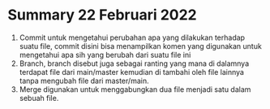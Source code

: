 # Summary 22 Februari 2022

1. Commit untuk mengetahui perubahan apa yang dilakukan terhadap suatu file, commit disini bisa menampilkan komen yang digunakan untuk mengetahui apa sih yang berubah dari suatu file ini
2. Branch, branch disebut juga sebagai ranting yang mana di dalamnya terdapat file dari main/master kemudian di tambahi oleh file lainnya tanpa mengubah file dari master/main.
3. Merge digunakan untuk menggabungkan dua file menjadi satu dalam sebuah file.